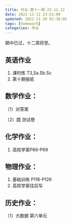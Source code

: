 ```yaml
---
title: 作业-第十一周-22-11.12
date: 2022-11-11 23:51:00
updated: 2022-11-20 02:38:05
tags: [homework]
categories: 作业
---
```


期中已过，十二周将至。
<!--more-->

## 英语作业

1.  课时练 T3,Sa.Sb.Sc
2.  第十期报纸

## 数学作业：

（1）对答案

（2）圆 测试卷

## 化学作业：

1. 高校学案P66-P69

## 物理作业：

1. 基础训练 P118-P126
2. 高校学案往后写

## 历史作业：

（1）大数据 第六单元
